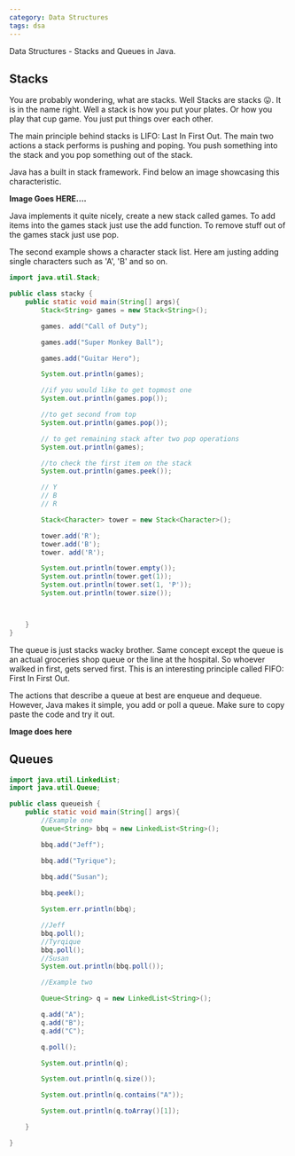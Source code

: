 ```yaml
---
category: Data Structures
tags: dsa
---
```


Data Structures - Stacks and Queues in Java.

## Stacks
You are probably wondering, what are stacks. Well Stacks are stacks 😛. It is in the name right. Well a stack is how you put your plates. Or how you play that cup game. You just put things over each other. 

The main principle behind stacks is LIFO: Last In First Out. 
The main two actions a stack performs is pushing and poping. You push something into the stack and you pop something out of the stack.

Java has a built in stack framework. Find below an image showcasing this characteristic.

__Image Goes HERE....__

Java implements it quite nicely, create a new stack called games. To add items into the games stack just use the add function. To remove stuff out of the games stack just use pop.

The second example shows a character stack list. Here am justing adding single characters such as 'A', 'B' and so on.
```java
import java.util.Stack;

public class stacky {
    public static void main(String[] args){
        Stack<String> games = new Stack<String>();

        games. add("Call of Duty");

        games.add("Super Monkey Ball");

        games.add("Guitar Hero");

        System.out.println(games);

        //if you would like to get topmost one 
        System.out.println(games.pop());

        //to get second from top
        System.out.println(games.pop());

        // to get remaining stack after two pop operations
        System.out.println(games);

        //to check the first item on the stack 
        System.out.println(games.peek());

        // Y
        // B
        // R

        Stack<Character> tower = new Stack<Character>();

        tower.add('R');
        tower.add('B');
        tower. add('R');

        System.out.println(tower.empty());
        System.out.println(tower.get(1));
        System.out.println(tower.set(1, 'P'));
        System.out.println(tower.size());



    }
}
```

The queue is just stacks wacky brother. Same concept except the queue is an actual groceries shop queue or the line at the hospital. So whoever walked in first, gets served first. This is an interesting principle called FIFO: First In First Out. 

The actions that describe a queue at best are enqueue and dequeue. However, Java makes it simple, you add or poll a queue. Make sure to copy paste the code and try it out.

__Image does here__

## Queues
```java
import java.util.LinkedList;
import java.util.Queue;

public class queueish {
    public static void main(String[] args){
        //Example one
        Queue<String> bbq = new LinkedList<String>();

        bbq.add("Jeff");

        bbq.add("Tyrique");

        bbq.add("Susan");
        
        bbq.peek();

        System.err.println(bbq);

        //Jeff
        bbq.poll();
        //Tyrqique
        bbq.poll();
        //Susan
        System.out.println(bbq.poll());

        //Example two

        Queue<String> q = new LinkedList<String>();

        q.add("A");
        q.add("B");
        q.add("C");

        q.poll();

        System.out.println(q);

        System.out.println(q.size());

        System.out.println(q.contains("A"));

        System.out.println(q.toArray()[1]);

    }

}
```